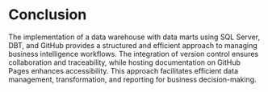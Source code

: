 

# Conclusion

The implementation of a data warehouse with data marts using SQL Server, DBT, and GitHub provides a structured and efficient approach to managing business intelligence workflows. The integration of version control ensures collaboration and traceability, while hosting documentation on GitHub Pages enhances accessibility. This approach facilitates efficient data management, transformation, and reporting for business decision-making.
